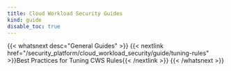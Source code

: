 ```yaml
---
title: Cloud Workload Security Guides
kind: guide
disable_toc: true
---
```


{{< whatsnext desc="General Guides" >}}
    {{< nextlink href="/security_platform/cloud_workload_security/guide/tuning-rules" >}}Best Practices for Tuning CWS Rules{{< /nextlink >}}
{{< /whatsnext >}}
